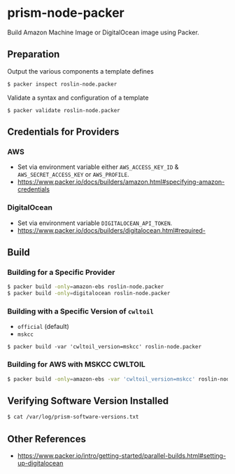 # prism-node-packer

Build Amazon Machine Image or DigitalOcean image using Packer.

## Preparation

Output the various components a template defines

```bash
$ packer inspect roslin-node.packer
```

Validate a syntax and configuration of a template 

```
$ packer validate roslin-node.packer
```

## Credentials for Providers

### AWS

- Set via environment variable either `AWS_ACCESS_KEY_ID` & `AWS_SECRET_ACCESS_KEY` or `AWS_PROFILE`.
- https://www.packer.io/docs/builders/amazon.html#specifying-amazon-credentials

### DigitalOcean

- Set via environment variable `DIGITALOCEAN_API_TOKEN`.
- https://www.packer.io/docs/builders/digitalocean.html#required-

## Build

### Building for a Specific Provider

```bash
$ packer build -only=amazon-ebs roslin-node.packer
$ packer build -only=digitalocean roslin-node.packer
```

### Building with a Specific Version of `cwltoil`

- `official` (default)
- `mskcc`

```
$ packer build -var 'cwltoil_version=mskcc' roslin-node.packer
```

### Building for AWS with MSKCC CWLTOIL

```bash
$ packer build -only=amazon-ebs -var 'cwltoil_version=mskcc' roslin-node.packer
```

## Verifying Software Version Installed

```bash
$ cat /var/log/prism-software-versions.txt
```

## Other References

- https://www.packer.io/intro/getting-started/parallel-builds.html#setting-up-digitalocean
